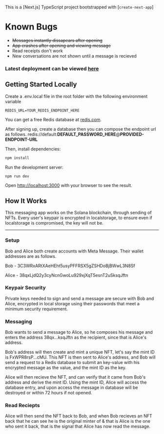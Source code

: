 This is a [Next.js] TypeScript project bootstrapped with [`create-next-app`]

# Known Bugs
- ~~Messages instantly dissapears after opening~~
- ~~App crashes after opening and viewing message~~
- Read receipts don't work
- New conversations are not shown until a message is recieved

### Latest deployment can be viewed [here](https://meta-message-git-spl-token-redis-azatvaliev.vercel.app/welcome)

## Getting Started Locally

Create a .env.local file in the root folder with the following environment variable
```
REDIS_URL=YOUR_REDIS_ENDPOINT_HERE
```

You can get a free Redis database at [redis.com](https://redis.com/redis-enterprise-cloud/overview/).

After signing up, create a database then you can compose the endpoint url as follows.
redis://default:**DEFAULT_PASSWORD_HERE**@**PROVIDED-ENDPOINT-URL**

Then, install dependencies:
```bash
npm install
```

Run the development server:
```bash
npm run dev
```

Open [http://localhost:3000](http://localhost:3000) with your browser to see the result.


## How It Works

This messaging app works on the Solana blockchain, through sending of NFTs. 
Every user's keypair is encrypted in localstorage, to ensure even if localstorage is compromised, the key will not be.

-----

### Setup

Bob and Alice both create accounts with Meta Message.
Their wallet addresses are as follows.

Bob - 3C3WRxARtXAeHEht5usyPFFRSX5gZSHDoBjBWwL3N8Sf

Alice - 38qxLjdQ2y3cyNcnGwoLu929xjXqT5esnT2uSksqJftn


### Keypair Security

Private keys needed to sign and send a message are secure with Bob and Alice, encrypted in local storage using their passwords that meet a minimum security requirement.


### Messaging

Bob wants to send a message to Alice, so he composes his message and enters the address 38qx...ksqJftn as the recipient, since that is Alice's address.

Bob's address will then create and mint a unique NFT, let's say the mint ID is FxWPR8rsP...cMU. This NFT is then sent to Alice's address, and Bob will send a request to a Redis database to submit an key-value with his encrypted message as the value, and the mint ID as the key.

Alice will then recieve the NFT, and can verify that it came from Bob's address and derive the mint ID. Using the mint ID, Alice will access the database entry, and upon access the message in database will be destroyed or within 72 hours if not opened.


### Read Reciepts

Alice will then send the NFT back to Bob, and when Bob recieves an NFT back that he can see he is the original minter of & that is Alice is the one who sent it back, that is the signal that Alice has now read the message. 
